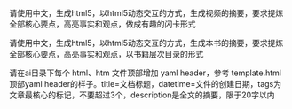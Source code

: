 请使用中文，生成html5，以html5动态交互的方式，生成视频的摘要，要求提炼全部核心要点，高亮事实和观点，做成有趣的闪卡形式


请使用中文，生成html5，以html5动态交互的方式，生成本书的摘要，要求提炼全部核心要点，高亮事实和观点，以书籍层次目录的形式



请在ai目录下每个 html、htm 文件顶部增加 yaml header，参考 template.html 顶部yaml header的样子。title=文档标题，datetime=文件的创建日期，tags为文章最核心的标记，不要超过3个，description是全文的摘要，限于20字以内